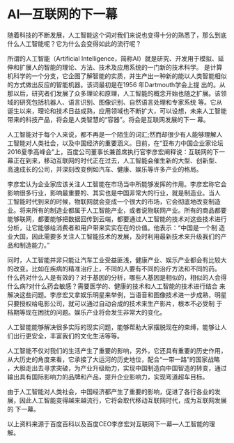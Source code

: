 #   AI—互联网的下一幕

随着科技的不断发展，人工智能这个词对我们来说也变得十分的熟悉了，那么到底什么人工智能呢？它为什么会变得如此的流行呢？

所谓的人工智能（Artificial Intelligence，简称AI）就是研究、开发用于模拟、延伸和扩展人的智能的理论、方法、技术及应用系统的一门新的技术科学。
是计算机科学的一个分支，它企图了解智能的实质，并生产出一种新的能以人类智能相似的方式做出反应的智能机器。该词最初是在1956 年Dartmouth学会上提
出的。从那以后，研究者们发展了众多理论和原理，人工智能的概念开始也随之扩展。该领域的研究包括机器人、语言识别、图像识别、自然语言处理和专家系统
等。它从诞生以来，理论和技术日益成熟，应用领域也不断扩大，可以设想，未来人工智能带来的科技产品，将会是人类智慧的“容器”。将会是互联网发展的下一
幕。

人工智能对于每个人来说，都不再是一个陌生的词汇;然而却很少有人能够理解人工智能对人类社会，以及中国经济的重要涵义。日前，在“亚布力中国企业家论坛
2016夏季高峰会”上，百度公司董事长兼首席执行官李彦宏阐释说：互联网的下一幕正在到来，移动互联网的时代正在过去，人工智能会催生新的大型、创新型、
高速成长的公司，并深刻改变例如汽车、健康、娱乐等许多产业的格局。

李彦宏认为企业家应该关注人工智能在市场当中所能够发挥的作用。李彦宏称它会影响很多行业，影响最重要的、其实也是中国非常大的行业，就是制造业。当人
工智能时代到来的时候，物联网就会变成一个很大的市场，它会彻底地改变制造业。将来所有的制造业都属于人工智能产业，或者说物联网产业。所有的商品都要
能够联网，都要能够把数据回传到云端，都要通过人工智能的技术对这些技术进行分析，让它能够给消费者和用户带来实实在在的价值。他表示：“中国是一个制
造业大国，因此需要多关注人工智能技术的发展，及时利用最新技术来升级我们的产品和制造能力。”

同时，人工智能并非只能让汽车工业受益匪浅，健康产业、娱乐产业都会有比较大的改变。比如在疾病的精准治疗上，不同的人要有不同的治疗方法和不同的药。
什么药对什么人是有效的？对于基因的分析，哪些人基因是相似的，相似的人会得什么病?对什么药会敏感？需要医学的、健康的技术和人工智能的技术进行结合
来解决这些问题。李彦宏又拿娱乐明星来举例，当语音和图像技术进一步成熟，明星只要授权给电影公司，就可以通过自动合成的技术来生产影片，根本不必受制
于档期等现在困扰的问题。娱乐产业将会发生非常大的变化。

人工智能能够解决很多实际的现实问题，能够帮助大家摆脱现在的束缚，能够让人们出行更安全，丰富我们的文化生活等等。

人工智能不仅对我们的生活产生了重要的影响，另外，它还具有重要的历史作用，从大历史的角度来看，它承接了大运河的历史地位，配合“一带一路”的国家战略
，大胆走出去寻求突破，为产业升级助力，实现中国制造向中国智造的转变，通过输出具有国际影响力的品牌和产品，提升企业影响力，实现弯道超车目标。

由于人工智能对人类社会，中国经济都产生了重要的影响，促进了各行各业的发展，因此人工智能变得越来越流行，它将会取代移动互联网时代，成为互联网发展的
下一幕。


   以上资料来源于百度百科以及百度CEO李彦宏对互联网下一幕—人工智能的理解。



　 　
